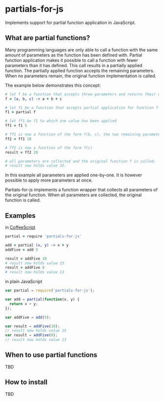 partials-for-js
===============

Implements support for partial function application in JavaScript.

What are partial functions?
---------------------------

Many programming languages are only able to call a function with the same amount of parameters as the function has been defined with.
Partial function application makes it possible to call a function with fewer parameters than it has defined. This call results in a partially applied function.
The partially applied function accepts the remaining parameters. When no parameters remain, the original function implementation is called.

The example below demonstrates this concept:

```coffeescript
# let f be a function that accepts three parameters and returns their cummulative value
f = (a, b, c) -> a + b + c

# let f1 be a function that accepts partial application for function f
f1 = partial f

# let ff1 be f1 to which one value has been applied
ff1 = f1 5

# ff1 is now a function of the form f(b, c), the two remaining parameters
ff2 = ff1 10

# ff2 is now a function of the form f(c)
result = ff2 20

# all parameters are collected and the original function f is called. 
# result now holds value 35.
```

In this example all parameters are applied one-by-one. It is however possible to apply more parameters at once.

Partials-for-js implements a function wrapper that collects all parameters of the original function. When all parameters are collected, the original function is called.

Examples
--------

in [CoffeeScript](http://coffeescript.org/)

```coffeescript
partial = require 'partials-for-js'

add = partial (x, y) -> x + y
addFive = add 5

result = addFive 10
# result now holds value 15
result = addFive 8
# result now holds value 13
```

in plain JavaScript

```javascript
var partial = require('partials-for-js');

var add = partial(function(x, y) {
  return x + y;
});

var addFive = add(5);

var result = addFive(10);
// result now holds value 15
var result = addFive(8);
// result now holds value 13
```

When to use partial functions
-----------------------------

TBD

How to install
--------------

TBD